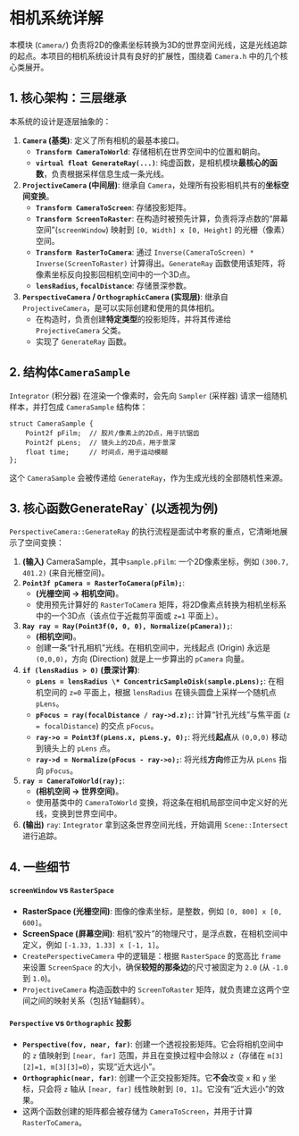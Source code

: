 # 相机系统详解

本模块 (`Camera/`) 负责将2D的像素坐标转换为3D的世界空间光线，这是光线追踪的起点。本项目的相机系统设计具有良好的扩展性，围绕着 `Camera.h` 中的几个核心类展开。

## 1. 核心架构：三层继承

本系统的设计是逐层抽象的：

1. **`Camera` (基类)**: 定义了所有相机的最基本接口。
   - **`Transform CameraToWorld`**: 存储相机在世界空间中的位置和朝向。
   - **`virtual float GenerateRay(...)`**: 纯虚函数，是相机模块**最核心的函数**，负责根据采样信息生成一条光线。
2. **`ProjectiveCamera` (中间层)**: 继承自 `Camera`，处理所有投影相机共有的**坐标空间变换**。
   - **`Transform CameraToScreen`**: 存储投影矩阵。
   - **`Transform ScreenToRaster`**: 在构造时被预先计算，负责将浮点数的“屏幕空间”(`screenWindow`) 映射到 `[0, Width] x [0, Height]` 的光栅（像素）空间。
   - **`Transform RasterToCamera`**: 通过 `Inverse(CameraToScreen) * Inverse(ScreenToRaster)` 计算得出。`GenerateRay` 函数使用该矩阵，将像素坐标反向投影回相机空间中的一个3D点。
   - **`lensRadius`, `focalDistance`**: 存储景深参数。
3. **`PerspectiveCamera` / `OrthographicCamera` (实现层)**: 继承自 `ProjectiveCamera`，是可以实际创建和使用的具体相机。
   - 在构造时，负责创建**特定类型**的投影矩阵，并将其传递给 `ProjectiveCamera` 父类。
   - 实现了 `GenerateRay` 函数。

## 2. 结构体`CameraSample`

`Integrator` (积分器) 在渲染一个像素时，会先向 `Sampler` (采样器) 请求一组随机样本，并打包成 `CameraSample` 结构体：

```
struct CameraSample {
    Point2f pFilm;  // 胶片/像素上的2D点，用于抗锯齿
    Point2f pLens;  // 镜头上的2D点，用于景深
    float time;     // 时间点，用于运动模糊
};
```

这个 `CameraSample` 会被传递给 `GenerateRay`，作为生成光线的全部随机性来源。

## 3. 核心函数GenerateRay` (以透视为例)

`PerspectiveCamera::GenerateRay` 的执行流程是面试中考察的重点，它清晰地展示了空间变换：

1. **(输入)** CameraSample，其中`sample.pFilm`: 一个2D像素坐标，例如 `(300.7, 401.2)` (来自光栅空间)。
2. **`Point3f pCamera = RasterToCamera(pFilm);`**:
   - **(光栅空间 -> 相机空间)**。
   - 使用预先计算好的 `RasterToCamera` 矩阵，将2D像素点转换为相机坐标系中的一个3D点（该点位于近裁剪平面或 `z=1` 平面上）。
3. **`Ray ray = Ray(Point3f(0, 0, 0), Normalize(pCamera));`**:
   - **(相机空间)**。
   - 创建一条“针孔相机”光线。在相机空间中，光线起点 (Origin) 永远是 `(0,0,0)`，方向 (Direction) 就是上一步算出的 `pCamera` 向量。
4. **`if (lensRadius > 0)` (景深计算)**:
   - **`pLens = lensRadius \* ConcentricSampleDisk(sample.pLens);`**: 在相机空间的 `z=0` 平面上，根据 `lensRadius` 在镜头圆盘上采样一个随机点 `pLens`。
   - **`pFocus = ray(focalDistance / ray->d.z);`**: 计算“针孔光线”与焦平面 (`z = focalDistance`) 的交点 `pFocus`。
   - **`ray->o = Point3f(pLens.x, pLens.y, 0);`**: 将光线**起点**从 `(0,0,0)` 移动到镜头上的 `pLens` 点。
   - **`ray->d = Normalize(pFocus - ray->o);`**: 将光线**方向**修正为从 `pLens` 指向 `pFocus`。
5. **`ray = CameraToWorld(ray);`**:
   - **(相机空间 -> 世界空间)**。
   - 使用基类中的 `CameraToWorld` 变换，将这条在相机局部空间中定义好的光线，变换到世界空间中。
6. **(输出)** `ray`: `Integrator` 拿到这条世界空间光线，开始调用 `Scene::Intersect` 进行追踪。

## 4. 一些细节

#### `screenWindow` vs `RasterSpace`

- **RasterSpace (光栅空间)**: 图像的像素坐标，是整数，例如 `[0, 800] x [0, 600]`。
- **ScreenSpace (屏幕空间)**: 相机“胶片”的物理尺寸，是浮点数，在相机空间中定义，例如 `[-1.33, 1.33] x [-1, 1]`。
- `CreatePerspectiveCamera` 中的逻辑是：根据 `RasterSpace` 的宽高比 `frame` 来设置 `ScreenSpace` 的大小，确保**较短的那条边**的尺寸被固定为 `2.0` (从 `-1.0` 到 `1.0`)。
- `ProjectiveCamera` 构造函数中的 `ScreenToRaster` 矩阵，就负责建立这两个空间之间的映射关系（包括Y轴翻转）。

#### `Perspective` vs `Orthographic` 投影

- **`Perspective(fov, near, far)`**: 创建一个透视投影矩阵。它会将相机空间中的 `z` 值映射到 `[near, far]` 范围，并且在变换过程中会除以 `z`（存储在 `m[3][2]=1, m[3][3]=0`），实现“近大远小”。
- **`Orthographic(near, far)`**: 创建一个正交投影矩阵。它**不会**改变 `x` 和 `y` 坐标，只会将 `z` 轴从 `[near, far]` 线性映射到 `[0, 1]`。它没有“近大远小”的效果。
- 这两个函数创建的矩阵都会被存储为 `CameraToScreen`，并用于计算 `RasterToCamera`。